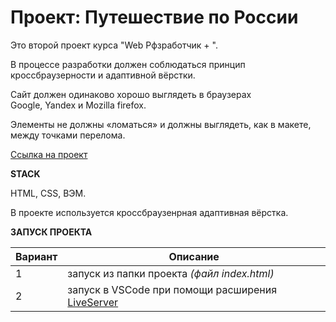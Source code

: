 # Проект: Путешествие по России

Это второй проект курса "Web Рфзработчик + ".  

В процессе разработки должен соблюдаться принцип  
кроссбраузерности и адаптивной вёрстки.  
  
Сайт должен одинаково хорошо выглядеть в браузерах  
Google, Yandex и Mozilla firefox.  
  
Элементы не должны «ломаться» и должны выглядеть, как в макете,  
между точками перелома. 

[Ссылка на проект](https://pr9nek.github.io/russian-travel/)

**STACK**

HTML, CSS, BЭM.

В проекте используется кроссбраузенрная адаптивная вёрстка.  

**ЗАПУСК ПРОЕКТА**

   | Вариант | Описание |
| ------ | ------ |
| 1 | запуск из папки проекта _(файл index.html)_ |
| 2 | запуск в VSCode при помощи расширения [LiveServer](https://marketplace.visualstudio.com/items?itemName=ritwickdey.LiveServer) |
